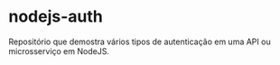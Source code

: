 # nodejs-auth

Repositório que demostra vários tipos de autenticação em uma API
ou microsserviço em NodeJS.
